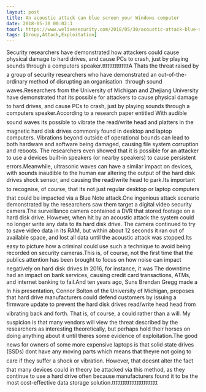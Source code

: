 ```yaml
---
layout: post
title: An acoustic attack can blue screen your Windows computer
date: 2018-05-30 00:02:3
tourl: https://www.welivesecurity.com/2018/05/30/acoustic-attack-blue-screen-windows-computer/
tags: [Group,Attack,Exploitation]
---
```

Security researchers have demonstrated how attackers could cause physical damage to hard drives, and cause PCs to crash, just by playing sounds through a computers speaker.tttttttttttttttA Thats the threat raised by a group of security researchers who have demonstrated an out-of-the-ordinary method of disrupting an organisation  through sound waves.Researchers from the University of Michigan and Zhejiang University have demonstrated that its possible for attackers to cause physical damage to hard drives, and cause PCs to crash, just by playing sounds through a computers speaker.According to a research paper entitled With audible sound waves its possible to vibrate the read/write head and platters in the magnetic hard disk drives commonly found in desktop and laptop computers. Vibrations beyond outside of operational bounds can lead to both hardware and software being damaged, causing file system corruption and reboots. The researchers even showed that it is possible for an attacker to use a devices built-in speakers (or nearby speakers) to cause persistent errors.Meanwhile, ultrasonic waves can have a similar impact on devices, with sounds inaudible to the human ear altering the output of the hard disk drives shock sensor, and causing the read/write head to park.Its important to recognise, of course, that its not just regular desktop or laptop computers that could be impacted via a Blue Note attack.One ingenious attack scenario demonstrated by the researchers saw them target a digital video security camera.The surveillance camera contained a DVR that stored footage on a hard disk drive. However, when hit by an acoustic attack the system could no longer write any data to its hard disk drive. The camera continued to try to save video data in its RAM, but within about 12 seconds it ran out of available space, and lost all data until the acoustic attack was stopped.Its easy to picture how a criminal could use such a technique to avoid being recorded on security cameras.This is, of course, not the first time that the publics attention has been brought to focus on how noise can impact negatively on hard disk drives.In 2016, for instance, it was The downtime had an impact on bank services, causing credit card transactions, ATMs, and internet banking to fail.And ten years ago, Suns Brendan Gregg made a In his presentation, Connor Bolton of the University of Michigan, proposes that hard drive manufacturers could defend customers by issuing a firmware update to prevent the hard disk drives read/write head head from vibrating back and forth. That is, of course, a could rather than a will. My suspicion is that many vendors will view the threat described by the researchers as interesting theoretically, but perhaps hold their horses on doing anything about it until theres some evidence of exploitation.The good news for owners of some more expensive laptops is that solid state drives (SSDs) dont have any moving parts which means that theyre not going to care if they suffer a shock or vibration. However, that doesnt alter the fact that many devices could in theory be attacked via this method, as they continue to use a hard drive often because manufacturers found it to be the most cost-effective data storage solution.tttttttttttttttttttttttttt